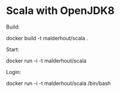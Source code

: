 Scala with OpenJDK8
======

Build:

docker build -t malderhout/scala .

Start:

docker run -i -t malderhout/scala

Login:

docker run -i -t malderhout/scala /bin/bash
